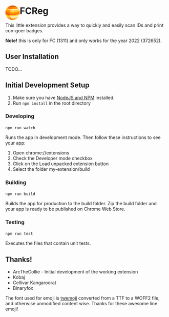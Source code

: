 # <img src="public/icons/icon_48.png" width="45" align="left"> FCReg

This little extension provides a way to quickly and easily scan IDs and print con-goer badges.

**Note!** this is only for FC (1311) and only works for the year 2022 (372652).

## User Installation

TODO...

## Initial Development Setup

1. Make sure you have [NodeJS and NPM](https://nodejs.org/en/) installed.
1. Run `npm install` in the root directory

### Developing

`npm run watch`

Runs the app in development mode.
Then follow these instructions to see your app:

1. Open chrome://extensions
1. Check the Developer mode checkbox
1. Click on the Load unpacked extension button
1. Select the folder my-extension/build

### Building

`npm run build`

Builds the app for production to the build folder.
Zip the build folder and your app is ready to be published on Chrome Web Store.

### Testing

`npm run test`

Executes the files that contain unit tests.

## Thanks!

* ArcTheCollie - Initial development of the working extension
* Kobaj
* Cellivar Kangaroorat
* Binaryfox

The font used for emoji is [twemoji](https://github.com/eosrei/twemoji-color-font/) converted from a TTF to a WOFF2 file, and otherwise unmodified content wise. Thanks for these awesome line emoji!

